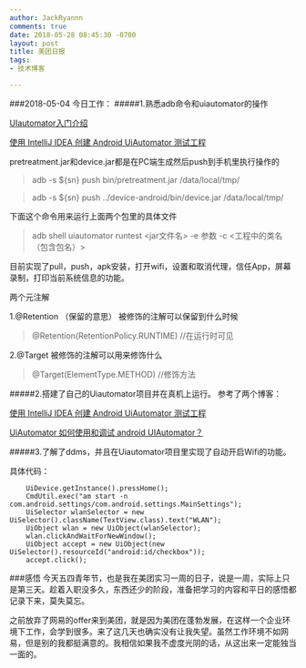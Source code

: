 ```yaml
---
author: JackRyannn
comments: true
date: 2018-05-28 08:45:30 -0700
layout: post
title: 美团日报
tags:
- 技术博客

---  
```


###2018-05-04
今日工作：
#####1.熟悉adb命令和uiautomator的操作

[UIautomator入门介绍](https://www.cnblogs.com/cologne/p/4726024.html)

[使用 IntelliJ IDEA 创建 Android UiAutomator 测试工程](https://www.jianshu.com/p/edb3b197cc20)

pretreatment.jar和device.jar都是在PC端生成然后push到手机里执行操作的
>adb -s ${sn} push bin/pretreatment.jar /data/local/tmp/

>adb -s ${sn} push ../device-android/bin/device.jar /data/local/tmp/

下面这个命令用来运行上面两个包里的具体文件
>adb shell uiautomator runtest <jar文件名> -e 参数 -c <工程中的类名（包含包名）>

目前实现了pull，push，apk安装，打开wifi，设置和取消代理，信任App，屏幕录制，打印当前系统信息的功能。

两个元注解

1.@Retention （保留的意思） 被修饰的注解可以保留到什么时候
>@Retention(RetentionPolicy.RUNTIME) //在运行时可见

2.@Target 被修饰的注解可以用来修饰什么
>@Target(ElementType.METHOD) //修饰方法


#####2.搭建了自己的Uiautomator项目并在真机上运行。
参考了两个博客：

[使用 IntelliJ IDEA 创建 Android UiAutomator 测试工程](https://www.jianshu.com/p/edb3b197cc20)

[UiAutomator 如何使用和调试 android UIAutomator？](https://testerhome.com/topics/1358)

#####3.了解了ddms，并且在Uiautomator项目里实现了自动开启Wifi的功能。

具体代码：

        UiDevice.getInstance().pressHome();
        CmdUtil.exec("am start -n com.android.settings/com.android.settings.MainSettings");
        UiSelector wlanSelector = new UiSelector().className(TextView.class).text("WLAN");
        UiObject wlan = new UiObject(wlanSelector);
        wlan.clickAndWaitForNewWindow();
        UiObject accept = new UiObject(new UiSelector().resourceId("android:id/checkbox"));
        accept.click();





###感悟
今天五四青年节，也是我在美团实习一周的日子，说是一周，实际上只是第三天。趁着入职没多久，东西还少的阶段，准备把学习的内容和平日的感悟都记录下来，莫失莫忘。

之前放弃了网易的offer来到美团，就是因为美团在蓬勃发展，在这样一个企业环境下工作，会学到很多。来了这几天也确实没有让我失望。虽然工作环境不如网易，但是别的我都挺满意的。我相信如果我不虚度光阴的话，从这出来一定能独当一面的。







